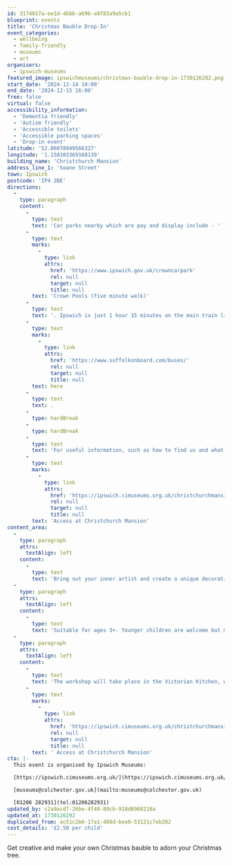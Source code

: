 ```yaml
---
id: 3174017a-ee1d-4bbb-a69b-a9783a9a5cb1
blueprint: events
title: 'Christmas Bauble Drop-In'
event_categories:
  - wellbeing
  - family-friendly
  - museums
  - art
organisers:
  - ipswich-museums
featured_image: ipswichmuseums/christmas-bauble-drop-in-1730126282.png
start_date: '2024-12-14 10:00'
end_date: '2024-12-15 16:00'
free: false
virtual: false
accessibility_information:
  - 'Dementia friendly'
  - 'Autism friendly'
  - 'Accessible toilets'
  - 'Accessible parking spaces'
  - 'Drop-in event'
latitude: '52.06078949566327'
longitude: '1.158103369168139'
building_name: 'Christchurch Mansion'
address_line_1: 'Soane Street'
town: Ipswich
postcode: 'IP4 2BE'
directions:
  -
    type: paragraph
    content:
      -
        type: text
        text: 'Car parks nearby which are pay and display include - '
      -
        type: text
        marks:
          -
            type: link
            attrs:
              href: 'https://www.ipswich.gov.uk/crowncarpark'
              rel: null
              target: null
              title: null
        text: 'Crown Pools (five minute walk)'
      -
        type: text
        text: '. Ipswich is just 1 hour 15 minutes on the main train line from London to Norwich.  Arriving at Ipswich Station the museum is approximately 20 minute walk or short bus ride to the town centre. The museum is a five minute walk from Tower Ramparts bus station in the town centre - see the latest bus timetables '
      -
        type: text
        marks:
          -
            type: link
            attrs:
              href: 'https://www.suffolkonboard.com/buses/'
              rel: null
              target: null
              title: null
        text: here
      -
        type: text
        text: .
      -
        type: hardBreak
      -
        type: hardBreak
      -
        type: text
        text: 'For useful information, such as how to find us and what facilities Christchurch Mansion has, we recommend reading our Access information: '
      -
        type: text
        marks:
          -
            type: link
            attrs:
              href: 'https://ipswich.cimuseums.org.uk/christchurchmansionaccess/'
              rel: null
              target: null
              title: null
        text: 'Access at Christchurch Mansion'
content_area:
  -
    type: paragraph
    attrs:
      textAlign: left
    content:
      -
        type: text
        text: 'Bring out your inner artist and create a unique decoration to infuse with festive memories.'
  -
    type: paragraph
    attrs:
      textAlign: left
    content:
      -
        type: text
        text: 'Suitable for ages 3+. Younger children are welcome but may not be able to participate fully in the session. Parents/carers must remain with their children throughout.'
  -
    type: paragraph
    attrs:
      textAlign: left
    content:
      -
        type: text
        text: 'The workshop will take place in the Victorian Kitchen, which is accessible to all and located on the ground floor. All materials will be supplied with instruction and support provided. For helpful information, such as how to find us and what facilities the Mansion has, we recommend reading our Access information:'
      -
        type: text
        marks:
          -
            type: link
            attrs:
              href: 'https://ipswich.cimuseums.org.uk/christchurchmansionaccess/'
              rel: null
              target: null
              title: null
        text: ' Access at Christchurch Mansion'
cta: |-
  This event is organised by Ipswich Museums:

  [https://ipswich.cimuseums.org.uk/](https://ipswich.cimuseums.org.uk/) 

  [museums@colchester.gov.uk](mailto:museums@colchester.gov.uk)

  [01206 282931](tel:01206282931)
updated_by: c2a9acd7-26be-4f49-89cb-918d0960210a
updated_at: 1730126292
duplicated_from: ac51c2b6-17a1-488d-bea8-53121c7eb202
cost_details: '£2.50 per child'
---
```

Get creative and make your own Christmas bauble to adorn your Christmas tree.